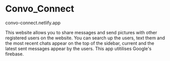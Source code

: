 # Convo_Connect
convo-connect.netlify.app

This website allows you to share messages and send pictures with other registered users on the website. You can search up the users, text them and the most recent chats appear on the top of the sidebar, current and the latest sent messages appear by the users. This app utitilises Google's firebase. 
